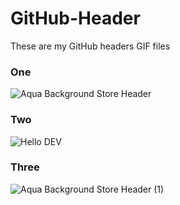 # GitHub-Header
These are my GitHub headers GIF files

### One
![Aqua Background Store Header](https://user-images.githubusercontent.com/90132275/206919719-12916643-ea94-42b3-bf2c-2e6b57543bb6.gif)

### Two
![Hello DEV](https://user-images.githubusercontent.com/90132275/206917617-16944bf6-e576-42f4-ba44-44f5cf226283.gif)

### Three
![Aqua Background Store Header (1)](https://user-images.githubusercontent.com/90132275/206919728-e5392f84-c137-456e-9928-b62c7caf34ff.gif)

